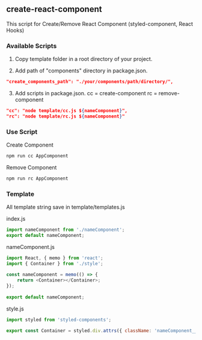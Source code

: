 ## create-react-component

This script for Create/Remove React Component (styled-component, React Hooks)

### Available Scripts

1. Copy template folder in a root directory of your project.

2. Add path of "components" directory in package.json.

```json
"create_components_path": "./your/components/path/directory/",
```

3. Add scripts in package.json.
   cc = create-component
   rc = remove-component

```json
"cc": "node template/cc.js ${nameComponent}",
"rc": "node template/rc.js ${nameComponent}"
```

### Use Script

Create Component

```bash
npm run cc AppComponent
```

Remove Component

```bash
npm run rc AppComponent
```

### Template

All template string save in template/templates.js

index.js
```javascript
import nameComponent from './nameComponent';
export default nameComponent;
```

nameComponent.js
```javascript
import React, { memo } from 'react';
import { Container } from './style';
    
const nameComponent = memo(() => {
    return <Container></Container>;
});
    
export default nameComponent;
```

style.js
```javascript
import styled from 'styled-components';

export const Container = styled.div.attrs({ className: 'nameComponent__container" })``;
```
